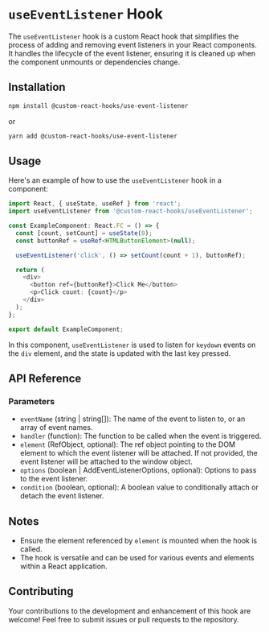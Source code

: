 
# `useEventListener` Hook

The `useEventListener` hook is a custom React hook that simplifies the process of adding and removing event listeners in your React components. It handles the lifecycle of the event listener, ensuring it is cleaned up when the component unmounts or dependencies change.

## Installation

```bash
npm install @custom-react-hooks/use-event-listener
```

or

```bash
yarn add @custom-react-hooks/use-event-listener
```

## Usage

Here's an example of how to use the `useEventListener` hook in a component:

```typescript
import React, { useState, useRef } from 'react';
import useEventListener from '@custom-react-hooks/useEventListener';

const ExampleComponent: React.FC = () => {
  const [count, setCount] = useState(0);
  const buttonRef = useRef<HTMLButtonElement>(null);

  useEventListener('click', () => setCount(count + 1), buttonRef);

  return (
    <div>
      <button ref={buttonRef}>Click Me</button>
      <p>Click count: {count}</p>
    </div>
  );
};

export default ExampleComponent;
```

In this component, `useEventListener` is used to listen for `keydown` events on the `div` element, and the state is updated with the last key pressed.

## API Reference

### Parameters

- `eventName` (string | string[]): The name of the event to listen to, or an array of event names.
- `handler` (function): The function to be called when the event is triggered.
- `element` (RefObject, optional): The ref object pointing to the DOM element to which the event listener will be attached. If not provided, the event listener will be attached to the window object.
- `options` (boolean | AddEventListenerOptions, optional): Options to pass to the event listener.
- `condition` (boolean, optional): A boolean value to conditionally attach or detach the event listener.

## Notes

- Ensure the element referenced by `element` is mounted when the hook is called.
- The hook is versatile and can be used for various events and elements within a React application.

## Contributing

Your contributions to the development and enhancement of this hook are welcome! Feel free to submit issues or pull requests to the repository.
